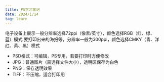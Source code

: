 ```yaml
---
title: PS学习笔记
date: 2024/1/14
tag: learn
---
```


电子设备上展示一般分辨率选择72ppi（像素/英寸），颜色选择RGB（红、绿、蓝）模式
要打印出来的海报等，分辨率一般为300ppi，颜色选择CMKY（青、洋红、黄、黑）模式

- PSD格式：可编辑，PS专用，若要打印时方便修改  
- JPG：普通图片（需选择文件大小），透明区保存为白色
- PNG：保存透明效果
- TIFF：不压缩，适合打印用
